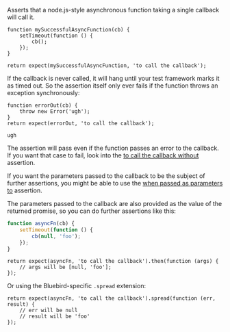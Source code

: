 Asserts that a node.js-style asynchronous function taking a single callback
will call it.

```javascript#async:true
function mySuccessfulAsyncFunction(cb) {
    setTimeout(function () {
        cb();
    });
}

return expect(mySuccessfulAsyncFunction, 'to call the callback');
```

If the callback is never called, it will hang until your test framework marks
it as timed out. So the assertion itself only ever fails if the function
throws an exception synchronously:

```javascript#async:true
function errorOut(cb) {
    throw new Error('ugh');
}
return expect(errorOut, 'to call the callback');
```

```output
ugh
```

The assertion will pass even if the function passes an error to the callback.
If you want that case to fail, look into the
[to call the callback without](/assertions/function/to-call-the-callback-without-error/)
assertion.

If you want the parameters passed to the callback to be the subject of further assertions,
you might be able to use the
[when passed as parameters to](/assertions/array/when-passed-as-parameters-to/) assertion.

The parameters passed to the callback are also provided as the value of the returned promise,
so you can do further assertions like this:

```javascript
function asyncFn(cb) {
    setTimeout(function () {
        cb(null, 'foo');
    });
}
```

```javascript#async:true
return expect(asyncFn, 'to call the callback').then(function (args) {
    // args will be [null, 'foo'];
});
```

Or using the Bluebird-specific `.spread` extension:

```javascript#async:true
return expect(asyncFn, 'to call the callback').spread(function (err, result) {
    // err will be null
    // result will be 'foo'
});
```
